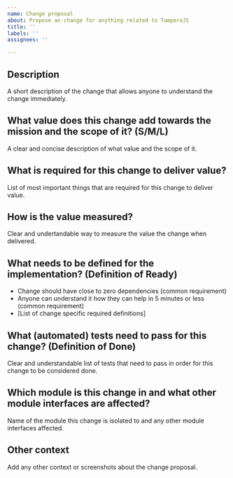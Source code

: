 ```yaml
---
name: Change proposal
about: Propose an change for anything related to TampereJS
title: ''
labels: ''
assignees: ''

---
```


## Description
A short description of the change that allows anyone to understand the change immediately.

## What value does this change add towards the mission and the scope of it? (S/M/L)
A clear and concise description of what value and the scope of it.

## What is required for this change to deliver value?
List of most important things that are required for this change to deliver value.

## How is the value measured?
Clear and undertandable way to measure the value the change when delivered.

## What needs to be defined for the implementation? (Definition of Ready)
- Change should have close to zero dependencies (common requirement)
- Anyone can understand it how they can help in 5 minutes or less (common requirement)
- [List of change specific required definitions]

## What (automated) tests need to pass for this change? (Definition of Done)
Clear and understandable list of tests that need to pass in order for this change to be considered
done.

## Which module is this change in and what other module interfaces are affected?
Name of the module this change is isolated to and any other module interfaces affected.

## Other context
Add any other context or screenshots about the change proposal.
